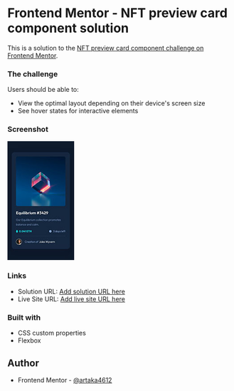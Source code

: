# Frontend Mentor - NFT preview card component solution

This is a solution to the [NFT preview card component challenge on Frontend Mentor](https://www.frontendmentor.io/challenges/nft-preview-card-component-SbdUL_w0U).

### The challenge

Users should be able to:

- View the optimal layout depending on their device's screen size
- See hover states for interactive elements

### Screenshot

![NFT card](images/mobile-model.jpg)

### Links

- Solution URL: [Add solution URL here](https://your-solution-url.com)
- Live Site URL: [Add live site URL here](https://your-live-site-url.com)

### Built with

- CSS custom properties
- Flexbox

## Author

- Frontend Mentor - [@artaka4612](https://www.frontendmentor.io/profile/Artaka4612)
